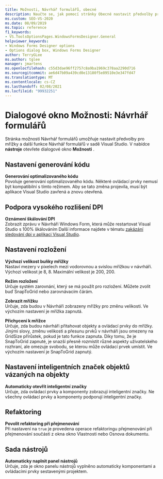 ```yaml
---
title: Možnosti, Návrhář formulářů, obecné
description: Naučte se, jak pomocí stránky Obecné nastavit předvolby pro mřížky a další funkce Návrhář formulářů v sadě Visual Studio.
ms.custom: SEO-VS-2020
ms.date: 08/09/2019
ms.topic: reference
f1_keywords:
- VS.ToolsOptionsPages.WindowsFormsDesigner.General
helpviewer_keywords:
- Windows Forms Designer options
- Options dialog box, Windows Forms Designer
author: TerryGLee
ms.author: tglee
manager: jmartens
ms.openlocfilehash: c55d3dae96ff2757c8a9ba1969c378aa2290d716
ms.sourcegitcommit: ae6d47b09a439cd0e13180f5e89510e3e347fd47
ms.translationtype: MT
ms.contentlocale: cs-CZ
ms.lasthandoff: 02/08/2021
ms.locfileid: "99932251"
---
```

# <a name="options-dialog-box-windows-forms-designer"></a>Dialogové okno Možnosti: Návrhář formulářů

Stránka možnosti Návrhář formulářů umožňuje nastavit předvolby pro mřížky a další funkce Návrhář formulářů v sadě Visual Studio. V nabídce **nástroje** otevřete dialogové okno **Možnosti** .

## <a name="code-generation-settings"></a>Nastavení generování kódu

**Generování optimalizovaného kódu**\
Povoluje generování optimalizovaného kódu. Některé ovládací prvky nemusí být kompatibilní s tímto režimem. Aby se tato změna projevila, musí být aplikace Visual Studio zavřená a znovu otevřená.

## <a name="high-dpi-support"></a>Podpora vysokého rozlišení DPI

**Oznámení škálování DPI**\
Zobrazit zprávu v Návrháři Windows Form, která může restartovat Visual Studio s 100% škálováním Další informace najdete v tématu [zakázání sledování dpi v aplikaci Visual Studio](/dotnet/framework/winforms/disable-dpi-awareness-visual-studio).

## <a name="layout-settings"></a>Nastavení rozložení

**Výchozí velikost buňky mřížky**\
Nastaví mezery v pixelech mezi vodorovnou a svislou mřížkou v návrháři. Výchozí velikost je 8, 8. Maximální velikost je 200, 200.

**Režim rozložení**\
Určuje systém zarovnání, který se má použít pro rozložení. Můžete zvolit buď SnapToGrid nebo zarovnávacím čárám.

**Zobrazit mřížku**\
Určuje, zda budou v Návrháři zobrazeny mřížky pro změnu velikosti. Ve výchozím nastavení je mřížka zapnutá.

**Přichycení k mřížce**\
Určuje, zda budou návrháři přitahovat objekty a ovládací prvky do mřížky. Jinými slovy, změnu velikosti a přesunu prvků v návrháři jsou omezeny na GridSize přírůstek, pokud je tato funkce zapnuta. Díky tomu, že je SnapToGrid zapnuté, je snazší přesně rozmístit různé aspekty uživatelského rozhraní, ale omezuje svobodu, se kterou může ovládací prvek umístit. Ve výchozím nastavení je SnapToGrid zapnutý.

## <a name="object-bound-smart-tag-settings"></a>Nastavení inteligentních značek objektů vázaných na objekty

**Automaticky otevřít inteligentní značky**\
Určuje, zda ovládací prvky a komponenty zobrazují inteligentní značky. Ne všechny ovládací prvky a komponenty podporují inteligentní značky.

## <a name="refactoring"></a>Refaktoring

**Povolit refaktoring při přejmenování**\
Při nastavení na `true` je provedena operace refaktoringu přejmenování při přejmenování součásti z okna okno Vlastnosti nebo Osnova dokumentu.

## <a name="toolbox"></a>Sada nástrojů

**Automaticky naplnit panel nástrojů**\
Určuje, zda je okno panelu nástrojů vyplněno automaticky komponentami a ovládacími prvky sestavenými projektem.

